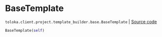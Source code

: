 # BaseTemplate
`toloka.client.project.template_builder.base.BaseTemplate` | [Source code](https://github.com/Toloka/toloka-kit/blob/v1.1.4/src/client/project/template_builder/base.py#L117)

```python
BaseTemplate(self)
```

